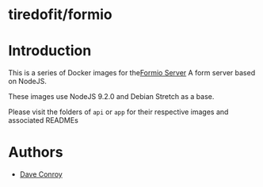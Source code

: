 # tiredofit/formio

# Introduction

This is a series of Docker images for the[Formio Server](https://www.form.io/) A form server based 
on NodeJS.

These images use NodeJS 9.2.0 and Debian Stretch as a base.

Please visit the folders of `api` or `app` for their respective images and associated READMEs

# Authors

- [Dave Conroy](https://github.com/tiredofit)


